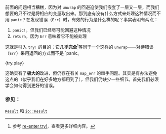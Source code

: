 前面的问题相当糟糕，因为对 `unwrap` 的回避迫使我们嵌套了一层又一层，而我们想要的只不过是将相应的变量取出来。那到底有没有什么方式来处理这种情况而不用 `panic`？在发现错误（`Err`）时，有效的行为是什么样的呢？事实表明有两点：

1. `panic!`，但我们已经尽可能回避这种情况
2. `return`，因为 `Err` 意味着它不能被处理

这就是引入 `try!` 的目的；它**几乎完全**[^1]等同于一个这样的 `unwrap`——对待错误（`Err`）采用返回的方式而不是 `panic。

{try.play}

这确实有了**极大的**改进，但仍存在有关 `map_err` 的棘手问题。其实是有办法避免这点的（似乎我们在好多地方都用到了），但我们仍缺少一些细节。首先我们必须学会如何得到更好的错误。
[^1]: 参考 [re-enter try!][re_enter_try]，查看更多详细内容。

### 参见：

[`Result`][result] 和 [`io::Result`][io_result]

[result]: http://doc.rust-lang.org/std/result/enum.Result.html
[io_result]: http://doc.rust-lang.org/std/io/type.Result.html
[re_enter_try]: ../../error/reenter_try.html
